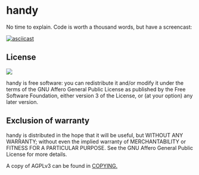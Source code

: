 # handy

No time to explain. Code is worth a thousand words, but have a screencast:

[![asciicast](https://asciinema.org/a/38253.png)](https://asciinema.org/a/38253)

## License

![](https://www.gnu.org/graphics/agplv3-155x51.png)

handy is free software: you can redistribute it and/or modify it under the terms of the GNU Affero General Public License as published by the Free Software Foundation, either version 3 of the License, or (at your option) any later version.

## Exclusion of warranty

handy is distributed in the hope that it will be useful, but WITHOUT ANY WARRANTY; without even the implied warranty of MERCHANTABILITY or FITNESS FOR A PARTICULAR PURPOSE. See the GNU Affero General Public License for more details.

A copy of AGPLv3 can be found in [COPYING.](COPYING)
